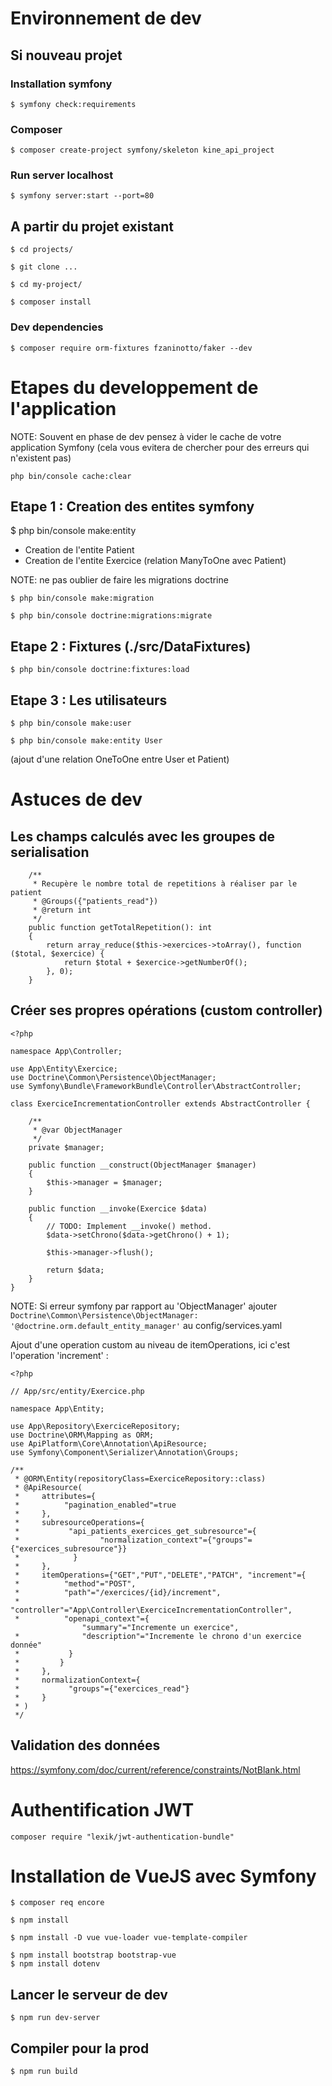 # Environnement de dev

## Si nouveau projet
### Installation symfony
```
$ symfony check:requirements
```
### Composer
```
$ composer create-project symfony/skeleton kine_api_project
```
### Run server localhost
```
$ symfony server:start --port=80
```
## A partir du projet existant
```
$ cd projects/

$ git clone ...

$ cd my-project/

$ composer install
```
### Dev dependencies
```
$ composer require orm-fixtures fzaninotto/faker --dev
 ```
# Etapes du developpement de l'application

NOTE: Souvent en phase de dev pensez à vider le cache de votre application Symfony (cela vous evitera de chercher pour des erreurs qui n'existent pas)
```
php bin/console cache:clear
```

## Etape 1 : Creation des entites symfony

$ php bin/console make:entity

- Creation de l'entite Patient
- Creation de l'entite Exercice (relation ManyToOne avec Patient)

NOTE: ne pas oublier de faire les migrations doctrine
```
$ php bin/console make:migration

$ php bin/console doctrine:migrations:migrate
```
## Etape 2 : Fixtures (./src/DataFixtures)
```
$ php bin/console doctrine:fixtures:load
```
## Etape 3 : Les utilisateurs
```
$ php bin/console make:user

$ php bin/console make:entity User
```
(ajout d'une relation OneToOne entre User et Patient)

# Astuces de dev

## Les champs calculés avec les groupes de serialisation
```
    /**
     * Recupère le nombre total de repetitions à réaliser par le patient
     * @Groups({"patients_read"})
     * @return int
     */
    public function getTotalRepetition(): int
    {
        return array_reduce($this->exercices->toArray(), function ($total, $exercice) {
            return $total + $exercice->getNumberOf();
        }, 0);
    }
``` 

## Créer ses propres opérations (custom controller)

```
<?php

namespace App\Controller;

use App\Entity\Exercice;
use Doctrine\Common\Persistence\ObjectManager;
use Symfony\Bundle\FrameworkBundle\Controller\AbstractController;

class ExerciceIncrementationController extends AbstractController {

    /**
     * @var ObjectManager
     */
    private $manager;

    public function __construct(ObjectManager $manager)
    {
        $this->manager = $manager;
    }

    public function __invoke(Exercice $data)
    {
        // TODO: Implement __invoke() method.
        $data->setChrono($data->getChrono() + 1);

        $this->manager->flush();

        return $data;
    }
}
```

NOTE: Si erreur symfony par rapport au 'ObjectManager' ajouter `Doctrine\Common\Persistence\ObjectManager: '@doctrine.orm.default_entity_manager'` au config/services.yaml


Ajout d'une operation custom au niveau de itemOperations, ici c'est l'operation 'increment' :

```
<?php

// App/src/entity/Exercice.php

namespace App\Entity;

use App\Repository\ExerciceRepository;
use Doctrine\ORM\Mapping as ORM;
use ApiPlatform\Core\Annotation\ApiResource;
use Symfony\Component\Serializer\Annotation\Groups;

/**
 * @ORM\Entity(repositoryClass=ExerciceRepository::class)
 * @ApiResource(
 *     attributes={
 *          "pagination_enabled"=true
 *     },
 *     subresourceOperations={
 *           "api_patients_exercices_get_subresource"={
 *                  "normalization_context"={"groups"={"exercices_subresource"}}
 *            }
 *     },
 *     itemOperations={"GET","PUT","DELETE","PATCH", "increment"={
 *          "method"="POST",
 *          "path"="/exercices/{id}/increment",
 *          "controller"="App\Controller\ExerciceIncrementationController",
 *          "openapi_context"={
                "summary"="Incremente un exercice",
 *              "description"="Incremente le chrono d'un exercice donnée"
 *           }
 *         }
 *     },
 *     normalizationContext={
 *           "groups"={"exercices_read"}
 *     }
 * )
 */
``` 

## Validation des données

https://symfony.com/doc/current/reference/constraints/NotBlank.html

# Authentification JWT

````
composer require "lexik/jwt-authentication-bundle"
````

# Installation de VueJS avec Symfony

```
$ composer req encore

$ npm install

$ npm install -D vue vue-loader vue-template-compiler

$ npm install bootstrap bootstrap-vue
$ npm install dotenv
```

## Lancer le serveur de dev

```
$ npm run dev-server
```

## Compiler pour la prod

```
$ npm run build
```
